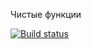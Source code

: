 Чистые функции

[![Build status](https://ci.appveyor.com/api/projects/status/o49im9rwhodgr6ky?svg=true)](https://ci.appveyor.com/project/GivenRous/ajs-test-ci-1)
